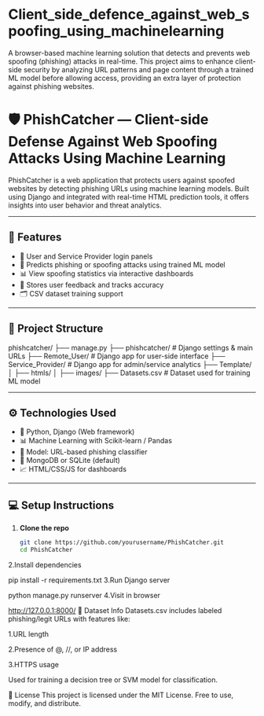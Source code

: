 # Client_side_defence_against_web_spoofing_using_machinelearning
A browser-based machine learning solution that detects and prevents web spoofing (phishing) attacks in real-time. This project aims to enhance client-side security by analyzing URL patterns and page content through a trained ML model before allowing access, providing an extra layer of protection against phishing websites.
# 🛡️ PhishCatcher — Client-side Defense Against Web Spoofing Attacks Using Machine Learning

PhishCatcher is a web application that protects users against spoofed websites by detecting phishing URLs using machine learning models. Built using Django and integrated with real-time HTML prediction tools, it offers insights into user behavior and threat analytics.

---

## 🚀 Features

- 🔐 User and Service Provider login panels
- 🧠 Predicts phishing or spoofing attacks using trained ML model
- 📊 View spoofing statistics via interactive dashboards
- 📄 Stores user feedback and tracks accuracy
- 🗂 CSV dataset training support

---

## 🧱 Project Structure

phishcatcher/
├── manage.py
├── phishcatcher/ # Django settings & main URLs
├── Remote_User/ # Django app for user-side interface
├── Service_Provider/ # Django app for admin/service analytics
├── Template/
│ ├── htmls/
│ ├── images/
├── Datasets.csv # Dataset used for training ML model


---

## ⚙️ Technologies Used

- 🐍 Python, Django (Web framework)
- 📊 Machine Learning with Scikit-learn / Pandas
- 🧠 Model: URL-based phishing classifier
- 💾 MongoDB or SQLite (default)
- 📈 HTML/CSS/JS for dashboards

---

## 💻 Setup Instructions

1. **Clone the repo**
   ```bash
   git clone https://github.com/yourusername/PhishCatcher.git
   cd PhishCatcher
2.Install dependencies

pip install -r requirements.txt
3.Run Django server

python manage.py runserver
4.Visit in browser

http://127.0.0.1:8000/
📂 Dataset Info
Datasets.csv includes labeled phishing/legit URLs with features like:

1.URL length

2.Presence of @, //, or IP address

3.HTTPS usage

Used for training a decision tree or SVM model for classification.

📜 License
This project is licensed under the MIT License. Free to use, modify, and distribute.


